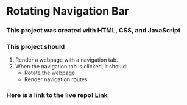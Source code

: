 # Rotating Navigation Bar

### This project was created with HTML, CSS, and JavaScript

### This project should

1. Render a webpage with a navigation tab.
1. When the navigation tab is clicked, it should:
   - Rotate the webpage
   - Render navigation routes

### Here is a link to the live repo! [Link](https://github.com)
